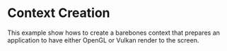 # Context Creation

This example show hows to create a barebones context that prepares an application to have either OpenGL or
Vulkan render to the screen.
